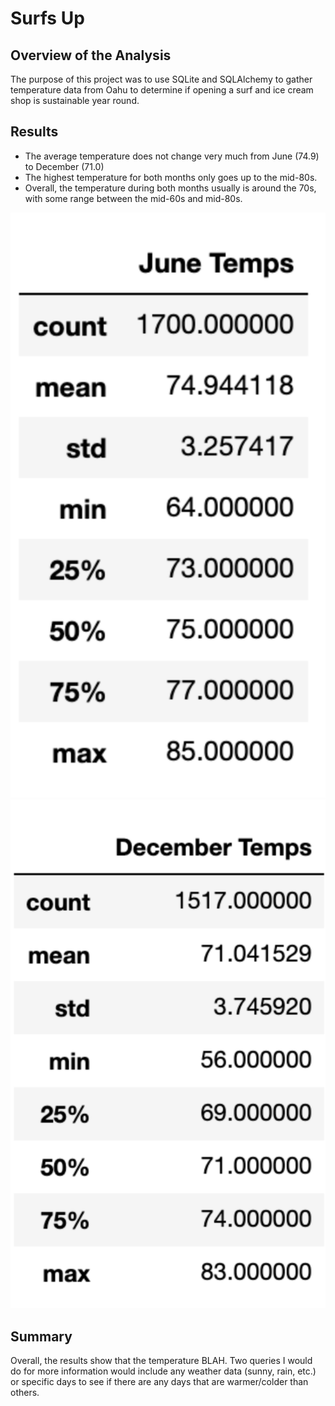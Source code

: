 # Surfs Up

## Overview of the Analysis

The purpose of this project was to use SQLite and SQLAlchemy to gather temperature data from Oahu to determine if opening a surf and ice cream shop is sustainable year round.

## Results

- The average temperature does not change very much from June (74.9) to December (71.0)
- The highest temperature for both months only goes up to the mid-80s.
- Overall, the temperature during both months usually is around the 70s, with some range between the mid-60s and mid-80s.

![June Temperatures](Resources/image1.png)
![December Temperatures](Resources/image2.png)

## Summary

Overall, the results show that the temperature BLAH. Two queries I would do for more information would include any weather data (sunny, rain, etc.) or specific days to see if there are any days that are warmer/colder than others.